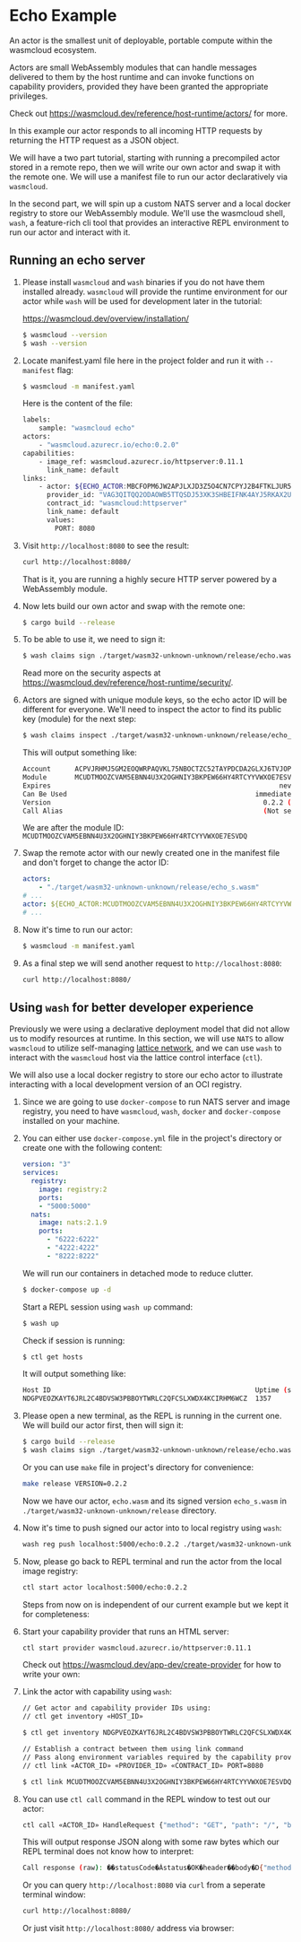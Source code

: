 # Echo Example

An actor is the smallest unit of deployable, portable compute within the wasmcloud ecosystem.

Actors are small WebAssembly modules that can handle messages delivered to them by the host runtime and can invoke functions on capability providers, provided they have been granted the appropriate privileges.

Check out https://wasmcloud.dev/reference/host-runtime/actors/ for more.

In this example our actor responds to all incoming HTTP requests by returning the HTTP request as a JSON object.

We will have a two part tutorial, starting with running a precompiled actor stored in a remote repo, then we will write our own actor and swap it with the remote one. We will use a manifest file to run our actor declaratively via `wasmcloud`.

In the second part, we will spin up a custom NATS server and a local docker registry to store our WebAssembly module. We'll use the wasmcloud shell, `wash`, a feature-rich cli tool that provides an interactive REPL environment to run our actor and interact with it.

## Running an echo server

1. Please install `wasmcloud` and `wash` binaries if you do not have them installed already. `wasmcloud` will provide the runtime environment for our actor while `wash` will be used for development later in the tutorial:

    https://wasmcloud.dev/overview/installation/

    ```bash
    $ wasmcloud --version
    $ wash --version
    ```

2. Locate manifest.yaml file here in the project folder and run it with `--manifest` flag:

    ```bash
    $ wasmcloud -m manifest.yaml
    ```

    Here is the content of the file:

    ```bash
    labels:
        sample: "wasmcloud echo"
    actors:
        - "wasmcloud.azurecr.io/echo:0.2.0"
    capabilities:
        - image_ref: wasmcloud.azurecr.io/httpserver:0.11.1
          link_name: default
    links:
        - actor: ${ECHO_ACTOR:MBCFOPM6JW2APJLXJD3Z5O4CN7CPYJ2B4FTKLJUR5YR5MITIU7HD3WD5}
          provider_id: "VAG3QITQQ2ODAOWB5TTQSDJ53XK3SHBEIFNK4AYJ5RKAX2UNSCAPHA5M"
          contract_id: "wasmcloud:httpserver"
          link_name: default
          values:
            PORT: 8080
    ```

3. Visit `http://localhost:8080` to see the result:

    ```bash
    curl http://localhost:8080/
    ```

    That is it, you are running a highly secure HTTP server powered by a WebAssembly module.

4. Now lets build our own actor and swap with the remote one:

    ```bash
    $ cargo build --release
    ```

5. To be able to use it, we need to sign it:
    
    ```bash
    $ wash claims sign ./target/wasm32-unknown-unknown/release/echo.wasm -c wasmcloud:httpserver --name "echo" --ver 0.2.2
    ```

    Read more on the security aspects at https://wasmcloud.dev/reference/host-runtime/security/.

6. Actors are signed with unique module keys, so the echo actor ID will be different for everyone. We'll need to inspect the actor to find its public key (module) for the next step:

    ```bash
    $ wash claims inspect ./target/wasm32-unknown-unknown/release/echo_s.wasm
    ```

    This will output something like:

    ```bash
    Account      ACPVJRHMJ5GM2EOQWRPAQVKL75NBOCTZC52TAYPDCDA2GLXJ6TVJOPDN 
    Module       MCUDTMOOZCVAM5EBNN4U3X2OGHNIY3BKPEW66HY4RTCYYVWXOE7ESVDQ 
    Expires                                                         never 
    Can Be Used                                               immediately 
    Version                                                     0.2.2 (0) 
    Call Alias                                                  (Not set) 
    ```

    We are after the module ID: `MCUDTMOOZCVAM5EBNN4U3X2OGHNIY3BKPEW66HY4RTCYYVWXOE7ESVDQ`

7. Swap the remote actor with our newly created one in the manifest file and don't forget to change the actor ID:

    ```yaml
    actors:
        - "./target/wasm32-unknown-unknown/release/echo_s.wasm"
    # ...
    actor: ${ECHO_ACTOR:MCUDTMOOZCVAM5EBNN4U3X2OGHNIY3BKPEW66HY4RTCYYVWXOE7ESVDQ}
    # ...
    ```

8. Now it's time to run our actor:

    ```bash
    $ wasmcloud -m manifest.yaml
    ```

9. As a final step we will send another request to `http://localhost:8080`:

    ```bash
    curl http://localhost:8080/
    ```

## Using `wash` for better developer experience

Previously we were using a declarative deployment model that did not allow us to modify resources at runtime. In this section, we will use `NATS` to allow `wasmcloud` to utilize self-managing [lattice network](https://wasmcloud.dev/reference/lattice/), and we can use `wash` to interact with the `wasmcloud` host via the lattice control interface (`ctl`).

We will also use a local docker registry to store our echo actor to illustrate interacting with a local development version of an OCI registry.

1. Since we are going to use `docker-compose` to run NATS server and  image registry, you need to have `wasmcloud`, `wash`, `docker` and `docker-compose` installed on your machine.

2. You can either use `docker-compose.yml` file in the project's directory or create one with the following content:

    ```yaml
    version: "3"
    services:
      registry:
        image: registry:2
        ports:
        - "5000:5000"
      nats:
        image: nats:2.1.9
        ports:
          - "6222:6222"
          - "4222:4222"
          - "8222:8222"
    ```

    We will run our containers in detached mode to reduce clutter.

    ```bash
    $ docker-compose up -d
    ```

    Start a REPL session using `wash up` command:

    ```bash
    $ wash up
    ```

    Check if session is running:

    ```bash
    $ ctl get hosts
    ```

    It will output something like:

    ```bash
    Host ID                                                   Uptime (seconds)
    NDGPVEOZKAYT6JRL2C4BDVSW3PBBOYTWRLC2QFCSLXWDX4KCIRHM6WCZ  1357
    ```

3. Please open a new terminal, as the REPL is running in the current one. We will build our actor first, then will sign it:

    ```bash
    $ cargo build --release
    $ wash claims sign ./target/wasm32-unknown-unknown/release/echo.wasm -c wasmcloud:httpserver --name "echo" --ver 0.2.2
    ```

    Or you can use `make` file in project's directory for convenience:

    ```bash
    make release VERSION=0.2.2
    ```

    Now we have our actor, `echo.wasm` and its signed version `echo_s.wasm` in `./target/wasm32-unknown-unknown/release` directory.

3. Now it's time to push signed our actor into to local registry using `wash`:

    ```bash
    wash reg push localhost:5000/echo:0.2.2 ./target/wasm32-unknown-unknown/release/echo_s.wasm --insecure
    ```

4. Now, please go back to REPL terminal and run the actor from the local image registry:

    ```bash
    ctl start actor localhost:5000/echo:0.2.2
    ```

    Steps from now on is independent of our current example but we kept it for completeness:

5. Start your capability provider that runs an HTML server:

    ```bash
    ctl start provider wasmcloud.azurecr.io/httpserver:0.11.1
    ```

    Check out https://wasmcloud.dev/app-dev/create-provider for how to write your own:

6. Link the actor with capability using `wash`:

    ```bash
    // Get actor and capability provider IDs using:
    // ctl get inventory «HOST_ID»

    $ ctl get inventory NDGPVEOZKAYT6JRL2C4BDVSW3PBBOYTWRLC2QFCSLXWDX4KCIRHM6WCZ

    // Establish a contract between them using link command
    // Pass along environment variables required by the capability provider using:
    // ctl link «ACTOR_ID» «PROVIDER_ID» «CONTRACT_ID» PORT=8080

    $ ctl link MCUDTMOOZCVAM5EBNN4U3X2OGHNIY3BKPEW66HY4RTCYYVWXOE7ESVDQ VAG3QITQQ2ODAOWB5TTQSDJ53XK3SHBEIFNK4A YJ5RKAX2UNSCAPHA5M wasmcloud:httpserver PORT=8080 
    ```

7. You can use `ctl call` command in the REPL window to test out our actor:
    
    ```bash
    ctl call «ACTOR_ID» HandleRequest {"method": "GET", "path": "/", "body": "", "queryString":"","header":{}}
    ```
    This will output response JSON along with some raw bytes which our REPL terminal does not know how to interpret:

    ```bash
    Call response (raw): ��statusCode�Ȧstatus�OK�header��body�D{"method":"GET","path":"/","query_string":"","headers":{},"body":[]}
    ```

    Or you can query `http://localhost:8080` via `curl` from a seperate terminal window:

    ```bash
    curl http://localhost:8080/
    ```

    Or just visit `http://localhost:8080/` address via browser: